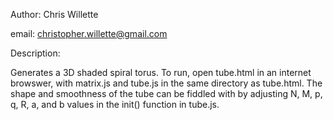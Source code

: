 Author: Chris Willette

email: christopher.willette@gmail.com

  
Description:

  Generates a 3D shaded spiral torus. To run, open tube.html in an internet browswer, with matrix.js and tube.js in the same directory as tube.html. The shape and smoothness of the tube can be fiddled with by adjusting N, M, p, q, R, a, and b values in the init() function in tube.js.

